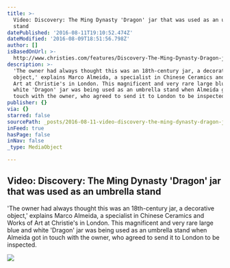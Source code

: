 ```yaml
---
title: >-
  Video: Discovery: The Ming Dynasty 'Dragon' jar that was used as an umbrella
  stand
datePublished: '2016-08-11T19:10:52.474Z'
dateModified: '2016-08-09T18:51:56.798Z'
author: []
isBasedOnUrl: >-
  http://www.christies.com/features/Discovery-The-Ming-Dynasty-Dragon-jar-being-used-an-umbrella-stand-7581-3.aspx?pid=en_homepage_video2
description: >-
  'The owner had always thought this was an 18th-century jar, a decorative
  object,' explains Marco Almeida, a specialist in Chinese Ceramics and Works of
  Art at Christie's in London. This magnificent and very rare large blue and
  white 'Dragon' jar was being used as an umbrella stand when Almeida got in
  touch with the owner, who agreed to send it to London to be inspected.
publisher: {}
via: {}
starred: false
sourcePath: _posts/2016-08-11-video-discovery-the-ming-dynasty-dragon-jar-that-was-use.md
inFeed: true
hasPage: false
inNav: false
_type: MediaObject

---
```

<article style=""><h1>Video: Discovery: The Ming Dynasty 'Dragon' jar that was used as an umbrella stand</h1><p>'The owner had always thought this was an 18th-century jar, a decorative object,' explains Marco Almeida, a specialist in Chinese Ceramics and Works of Art at Christie's in London. This magnificent and very rare large blue and white 'Dragon' jar was being used as an umbrella stand when Almeida got in touch with the owner, who agreed to send it to London to be inspected.</p><img src="http://www.christies.com/media-library/images/features/articles/2016/05/11/dragon-vase/blue-and-white-dragon-jar-guan-with-xuande-four-character-mark.jpg?w=780" /></article>